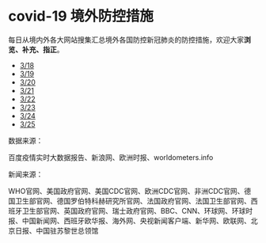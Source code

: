 # covid-19 境外防控措施

每日从境内外各大网站搜集汇总境外各国防控新冠肺炎的防控措施，欢迎大家**浏览、补充、指正**。

- [3/18](https://github.com/sepmein/covid-19-measures/blob/master/3%E6%9C%8818%E6%97%A5.md)
- [3/19](https://github.com/sepmein/covid-19-measures/blob/master/3%E6%9C%8819%E6%97%A5.md)
- [3/20](https://github.com/sepmein/covid-19-measures/blob/master/3%E6%9C%8820%E6%97%A5.md)
- [3/21](https://github.com/sepmein/covid-19-measures/blob/master/3%E6%9C%8821%E6%97%A5.md)
- [3/22](https://github.com/sepmein/covid-19-measures/blob/master/3%E6%9C%8822%E6%97%A5.md)
- [3/23](https://github.com/sepmein/covid-19-measures/blob/master/3%E6%9C%8823%E6%97%A5.md)
- [3/24](https://github.com/sepmein/covid-19-measures/blob/master/3%E6%9C%8824%E6%97%A5.md)
- [3/25](https://github.com/sepmein/covid-19-measures/blob/master/3%E6%9C%8825%E6%97%A5.md)

数据来源：

百度疫情实时大数据报告、新浪网、欧洲时报、worldometers.info

新闻来源：

WHO官网、美国政府官网、美国CDC官网、欧洲CDC官网、非洲CDC官网、德国卫生部官网、德国罗伯特科赫研究所官网、法国政府官网、法国卫生部官网、西班牙卫生部官网、英国政府官网、瑞士政府官网、BBC、CNN、环球网、环球时报、中国新闻网、西班牙欧华报、海外网、央视新闻客户端、新华网、欧联网、北京日报、中国驻苏黎世总领馆
